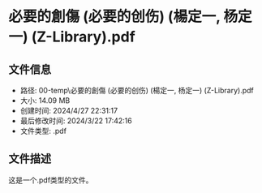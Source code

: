 ﻿# 必要的創傷 (必要的创伤) (楊定一, 杨定一) (Z-Library).pdf

## 文件信息
- 路径: 00-temp\必要的創傷 (必要的创伤) (楊定一, 杨定一) (Z-Library).pdf
- 大小: 14.09 MB
- 创建时间: 2024/4/27 22:31:17
- 最后修改时间: 2024/3/22 17:42:16
- 文件类型: .pdf

## 文件描述
这是一个.pdf类型的文件。

